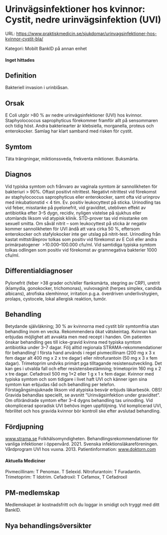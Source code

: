 # Urinvägsinfektioner hos kvinnor: Cystit, nedre urinvägsinfektion (UVI)

URL: https://www.praktiskmedicin.se/sjukdomar/urinvagsinfektioner-hos-kvinnor-cystit-bla/



Kategori: Mobilt BankID på annan enhet

#### Inget hittades

## Definition

Bakteriell invasion i urinblåsan.

## Orsak

E Coli utgör >80 % av nedre urinvägsinfektioner (UVI) hos kvinnor. Staphyolococcus saprophyticus förekommer framför allt på sensommaren och tidig höst. Andra bakteriearter är klebsiella, morganella, proteus och enterokocker. Samlag har klart samband med risken för cystit.

## Symtom

Täta trängningar, miktionssveda, frekventa miktioner. Buksmärta.

## Diagnos

Vid typiska symtom och frånvaro av vaginala symtom är sannolikheten för bakteriuri > 90%.
Oftast positivt nitrittest. Negativt nitrittest vid förekomst av staphylococcus saprophyticus eller enterokocker, samt ofta vid urinprov med inkubationstid < 4 tim. Ev. positiv leukocyttest på sticka. Urinodling tas vid feber, misstanke på pyelonefrit, vid graviditet, utebliven effekt av antibiotika efter 3–5 dygn, recidiv, nyligen vistelse på sjukhus eller utomlands liksom vid atypisk klinik. STD-prover tas vid misstanke om sexuell smitta.
Om såväl nitrit – som leukocyttest på sticka är negativ kommer sannolikheten för UVI ändå att vara cirka 50 %, eftersom enterokocker och stafylokocker inte ger utslag på nitrit-test.
Urinodling från kastat mittstråleprov tolkas som positiv vid förekomst av E Coli eller andra primärpatogener  >10.000–100.000 cfu/ml. Vid samtidiga typiska symtom tolkas odlingen som positiv vid förekomst av gramnegativa bakterier 1000 cfu/ml.

## Differentialdiagnoser

Pylonefrit (feber >38 grader och/eller flanksmärta, stegring av CRP), uretrit (klamydia, gonokocker, trichomonas), vulvovaginit (herpes simplex, candida albicans), atrofiska slemhinnor, irritation p.g.a. överdriven underlivshygien, prolaps, cystocele, lokal allergisk reaktion, tumör.

## Behandling

Betydande självläkning; 30 % av kvinnorna med cystit blir symtomfria utan behandling inom en vecka. Rekommendera ökat vätskeintag. Kvinnan kan erbjudas möjlighet att avvakta men med recept i handen. Om patienten önskar behandling ges till icke-gravid kvinna med typiska symtom antibiotika under 3–7 dagar.
Följ alltid regionala STRAMA-rekommendationer för behandling!
I första hand används i regel pivmecillinam (200 mg x 3 x fem dagar alt 400 mg x 2 x tre dagar) eller nitrofurantoin (50 mg x 3 x fem dagar). Trimetoprim undviks primärt pga tilltagande resistensutveckling. Det kan ges i utvalda fall och efter resistensbestämning; trimetoprim 160 mg x 2 x tre dagar. Cefadroxil 500 mg 1×2 eller 1 g x 1 x fem dagar. Kvinnor med typiska symtom och som tidigare i livet haft UVI och känner igen sina symtom kan erbjudas råd och behandling per telefon. Förstagångsinsjuknade liksom vid atypiska besvär erbjuds läkarbesök. OBS! Gravida behandlas speciellt, se avsnitt ”Urinvägsinfektion under graviditet”.
Om oförändrade symtom efter 3–4 dygns behandling tas urinodling.
Vid okomplicerad sporadisk UVI behövs ingen uppföljning. Vid komplicerad UVI, febrilitet och hos gravida kvinnor bör kontroll ske efter avslutad behandling.

## Fördjupning

www.strama.se
Folkhälsomyndigheten. Behandlingsrekommendationer för vanliga infektioner i öppenvård. 2021.
Svenska infektionsläkareföreningen. Vårdprogram UVI hos vuxna. 2013.
Patientinformation: www.doktorn.com

#### Aktuella Mediciner

Pivmecillinam: T Penomax. T Selexid.
Nitrofurantoin: T Furadantin.
Trimetoprim: T Idotrim.
Cefadroxil: T Cefamox, T Cefadroxil

## PM-medlemskap

Medlemskapet är kostnadsfritt och du loggar in smidigt och tryggt med ditt BankID.

## Nya behandlingsöversikter

